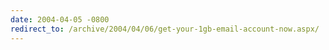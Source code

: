 ```yaml
---
date: 2004-04-05 -0800
redirect_to: /archive/2004/04/06/get-your-1gb-email-account-now.aspx/
---
```

